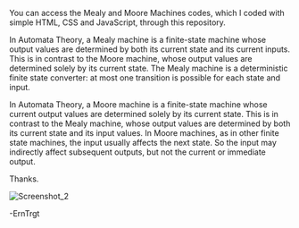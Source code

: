 You can access the Mealy and Moore Machines codes, which I coded with simple HTML, CSS and JavaScript, through this repository.

In Automata Theory, a Mealy machine is a finite-state machine whose output values are determined by both its current state and its current inputs. This is in contrast to the Moore machine, whose output values are determined solely by its current state. The Mealy machine is a deterministic finite state converter: at most one transition is possible for each state and input.

In Automata Theory, a Moore machine is a finite-state machine whose current output values are determined solely by its current state. This is in contrast to the Mealy machine, whose output values are determined by both its current state and its input values. In Moore machines, as in other finite state machines, the input usually affects the next state. So the input may indirectly affect subsequent outputs, but not the current or immediate output.

Thanks.

![Screenshot_2](https://github.com/ErnTrgt/Moore-And-Mealy-Machines/assets/73036710/1712413e-bcd9-4d24-a973-c54ad342f2a1)

-ErnTrgt
